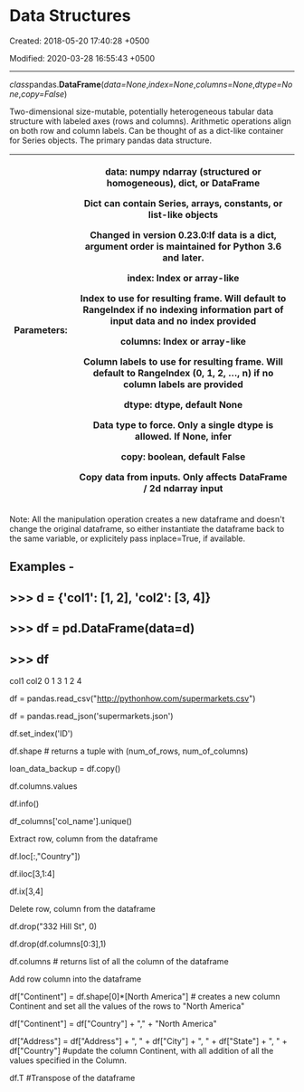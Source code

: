 # Data Structures

Created: 2018-05-20 17:40:28 +0500

Modified: 2020-03-28 16:55:43 +0500

---

*class*pandas.**DataFrame**(*data=None*,*index=None*,*columns=None*,*dtype=None*,*copy=False*)

Two-dimensional size-mutable, potentially heterogeneous tabular data structure with labeled axes (rows and columns). Arithmetic operations align on both row and column labels. Can be thought of as a dict-like container for Series objects. The primary pandas data structure.

<table>
<colgroup>
<col style="width: 21%" />
<col style="width: 78%" />
</colgroup>
<thead>
<tr class="header">
<th><strong>Parameters:</strong></th>
<th><p><strong>data</strong>: numpy ndarray (structured or homogeneous), dict, or DataFrame</p>
<p>Dict can contain Series, arrays, constants, or list-like objects</p>
<p>Changed in version 0.23.0:If data is a dict, argument order is maintained for Python 3.6 and later.</p>
<p><strong>index</strong>: Index or array-like</p>
<p>Index to use for resulting frame. Will default to RangeIndex if no indexing information part of input data and no index provided</p>
<p><strong>columns</strong>: Index or array-like</p>
<p>Column labels to use for resulting frame. Will default to RangeIndex (0, 1, 2, …, n) if no column labels are provided</p>
<p><strong>dtype</strong>: dtype, default None</p>
<p>Data type to force. Only a single dtype is allowed. If None, infer</p>
<p><strong>copy</strong>: boolean, default False</p>
<p>Copy data from inputs. Only affects DataFrame / 2d ndarray input</p></th>
</tr>
</thead>
<tbody>
</tbody>
</table>

Note: All the manipulation operation creates a new dataframe and doesn't change the original dataframe, so either instantiate the dataframe back to the same variable, or explicitely pass inplace=True, if available.

## Examples -

## >>> d = {'col1': [1, 2], 'col2': [3, 4]}

## >>> df = pd.DataFrame(data=d)

## >>> df

col1 col2
0 1 3
1 2 4

df = pandas.read_csv("http://pythonhow.com/supermarkets.csv")

df = pandas.read_json('supermarkets.json')

df.set_index('ID')

df.shape # returns a tuple with (num_of_rows, num_of_columns)

loan_data_backup = df.copy()

df.columns.values

df.info()

df_columns['col_name'].unique()

Extract row, column from the dataframe

df.loc[:,"Country"])

df.iloc[3,1:4]

df.ix[3,4]

Delete row, column from the dataframe

df.drop("332 Hill St", 0)

df.drop(df.columns[0:3],1)

df.columns # returns list of all the column of the dataframe

Add row column into the dataframe

df["Continent"] = df.shape[0]*[North America"] # creates a new column Continent and set all the values of the rows to "North America"

df["Continent"] = df["Country"] + "," + "North America"

df["Address"] = df["Address"] + ", " + df["City"] + ", " + df["State"] + ", " + df["Country"] #update the column Continent, with all addition of all the values specified in the Column.

df.T #Transpose of the dataframe
